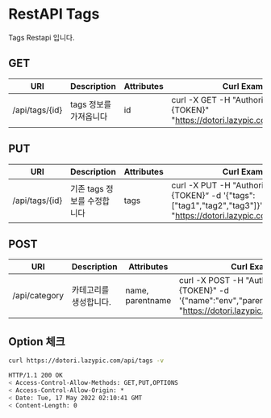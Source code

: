 # RestAPI Tags

Tags Restapi 입니다.

## GET

| URI | Description | Attributes | Curl Example |
| --- | --- | --- | --- |
|/api/tags/{id}| tags 정보를 가져옵니다|id|curl -X GET -H "Authorization: Basic {TOKEN}" "https://dotori.lazypic.com/api/tags/{id}"

## PUT

| URI | Description | Attributes | Curl Example |
| --- | --- | --- | --- |
|/api/tags/{id}|기존 tags 정보를 수정합니다|tags|curl -X PUT -H "Authorization: Basic {TOKEN}“ -d '{"tags":["tag1","tag2","tag3"]}' "https://dotori.lazypic.com/api/tags/{id}"


## POST

| URI | Description | Attributes | Curl Example |
| --- | --- | --- | --- |
| /api/category | 카테고리를 생성합니다. | name, parentname | curl -X POST -H "Authorization: Basic {TOKEN}" -d '{"name":"env","parentname":""}' "https://dotori.lazypic.com/api/category"


## Option 체크

```bash
curl https://dotori.lazypic.com/api/tags -v
```

```bash
HTTP/1.1 200 OK
< Access-Control-Allow-Methods: GET,PUT,OPTIONS
< Access-Control-Allow-Origin: *
< Date: Tue, 17 May 2022 02:10:41 GMT
< Content-Length: 0
```
